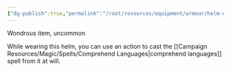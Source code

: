 ```yaml
---
{"dg-publish":true,"permalink":"/root/resources/equipment/armour/helm-of-comprehending-languages/"}
---
```


Wondrous item, uncommon 

While wearing this helm, you can use an action to cast the [[Campaign Resources/Magic/Spells/Comprehend Languages\|comprehend languages]] spell from it at will.